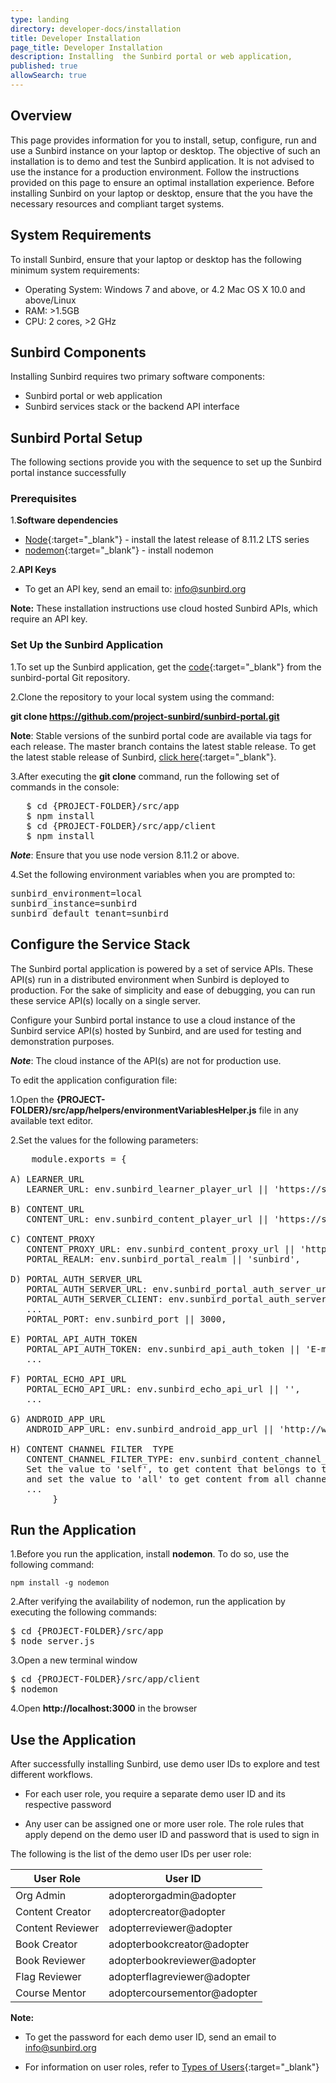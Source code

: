 ```yaml
---
type: landing
directory: developer-docs/installation
title: Developer Installation
page_title: Developer Installation
description: Installing  the Sunbird portal or web application, 
published: true
allowSearch: true
---
```


## Overview

This page provides information for you to install, setup, configure, run and use a Sunbird instance on your laptop or desktop. The objective of such an installation is to demo and test the Sunbird application. It is not advised to use the instance for a production environment. Follow the instructions provided on this page to ensure an optimal installation experience. Before installing Sunbird on your laptop or desktop, ensure that the you have the necessary resources and compliant target systems. 

## System Requirements

To install Sunbird, ensure that your laptop or desktop has the following minimum system requirements:

- Operating System: Windows 7 and above, or 4.2 Mac OS X 10.0 and above/Linux  
- RAM: >1.5GB
- CPU: 2 cores, >2 GHz

## Sunbird Components
Installing Sunbird requires two primary software components:

- Sunbird portal or web application
- Sunbird services stack or the backend API interface

## Sunbird Portal Setup

The following sections provide you with the sequence to set up the Sunbird portal instance successfully 

### Prerequisites

1.**Software dependencies**
	
   * [Node](https://nodejs.org/en/download/){:target="_blank"} - install the latest release of 8.11.2 LTS series
   * [nodemon](https://www.npmjs.com/package/nodemon){:target="_blank"} - install nodemon

2.**API Keys**

   * To get an API key, send an email to: info@sunbird.org

**Note:** These installation instructions use cloud hosted Sunbird APIs, which require an API key.

### Set Up the Sunbird Application 

1.To set up the Sunbird application, get the [code](https://github.com/project-sunbird/sunbird-portal.git){:target="_blank"} from the sunbird-portal Git repository. 

2.Clone the repository to your local system using the command:
    
   **git clone https://github.com/project-sunbird/sunbird-portal.git**

**Note**: Stable versions of the sunbird portal code are available via tags for each release. The master branch contains the latest stable release. To get the latest stable release of Sunbird, [click here](https://github.com/project-sunbird/sunbird-portal/){:target="_blank"}.

3.After executing the **git clone** command, run the following set of commands in the console:

<pre>
   $ cd {PROJECT-FOLDER}/src/app
   $ npm install
   $ cd {PROJECT-FOLDER}/src/app/client
   $ npm install
</pre>

***Note***: Ensure that you use node version 8.11.2 or above. 

4.Set the following environment variables when you are prompted to:

<pre>
sunbird_environment=local 
sunbird_instance=sunbird
sunbird_default_tenant=sunbird
</pre>

## Configure the Service Stack

The Sunbird portal application is powered by a set of service APIs. These API(s) run in a distributed environment when Sunbird is  deployed to production. For the sake of simplicity and ease of debugging, you can run these service API(s) locally on a single server.

Configure your Sunbird portal instance to use a cloud instance of the Sunbird service API(s) hosted by Sunbird, and are used for testing and demonstration purposes. 

***Note***: The cloud instance of the API(s) are not for production use.

To edit the application configuration file:

1.Open the **{PROJECT-FOLDER}/src/app/helpers/environmentVariablesHelper.js**  file in any available text editor. 

2.Set the values for the following parameters:
<pre>
    module.exports = {
        
A) LEARNER_URL   
   LEARNER_URL: env.sunbird_learner_player_url || 'https://staging.open-sunbird.org/api/',                    
      
B) CONTENT_URL
   CONTENT_URL: env.sunbird_content_player_url || 'https://staging.open-sunbird.org/api/',                   
        
C) CONTENT_PROXY  
   CONTENT_PROXY_URL: env.sunbird_content_proxy_url || 'https://staging.open-sunbird.org',                    
   PORTAL_REALM: env.sunbird_portal_realm || 'sunbird',
        
D) PORTAL_AUTH_SERVER_URL
   PORTAL_AUTH_SERVER_URL: env.sunbird_portal_auth_server_url || 'https://staging.open-sunbird.org/auth',     
   PORTAL_AUTH_SERVER_CLIENT: env.sunbird_portal_auth_server_client || "portal",
   ...
   PORTAL_PORT: env.sunbird_port || 3000,
        	
E) PORTAL_API_AUTH_TOKEN     
   PORTAL_API_AUTH_TOKEN: env.sunbird_api_auth_token || 'E-mail to: info@sunbird.org' to get Auth-Token 
   ...
        
F) PORTAL_ECHO_API_URL
   PORTAL_ECHO_API_URL: env.sunbird_echo_api_url || '',                                                       
   ...
	
G) ANDROID_APP_URL
   ANDROID_APP_URL: env.sunbird_android_app_url || 'http://www.sunbird.org'   

H) CONTENT CHANNEL FILTER  TYPE
   CONTENT_CHANNEL_FILTER_TYPE: env.sunbird_content_channel_filter_type || 'all',
   Set the value to 'self', to get content that belongs to the current user's channel, 
   and set the value to 'all' to get content from all channels
   ...
   		}
</pre>   

## Run the Application

1.Before you run the application, install **nodemon**. To do so, use the following command:

`npm install -g nodemon`

2.After verifying the availability of nodemon, run the application by executing the following commands:

<pre>
$ cd {PROJECT-FOLDER}/src/app
$ node server.js
</pre>
    
3.Open a new terminal window
<pre>
$ cd {PROJECT-FOLDER}/src/app/client
$ nodemon
</pre>

4.Open **http://localhost:3000** in the browser
 
## Use the Application  

After successfully installing Sunbird, use demo user IDs to explore and test different workflows.

* For each user role, you require a separate demo user ID and its respective password

* Any user can be assigned one or more user role. The role rules that apply depend on the demo user ID and password that is used to sign in 
 
The following is the list of the demo user IDs per user role:

 User Role |	User ID
 ---------|----------
Org Admin| adopterorgadmin@adopter
Content Creator| adoptercreator@adopter 
Content Reviewer| adopterreviewer@adopter
Book Creator| adopterbookcreator@adopter 
Book Reviewer| adopterbookreviewer@adopter
Flag Reviewer| adopterflagreviewer@adopter
Course Mentor| adoptercoursementor@adopter

**Note:** 

* To get the password for each demo user ID, send an email to info@sunbird.org

* For information on user roles, refer to [Types of Users](pages/features-documentation/userrole){:target="_blank"}
